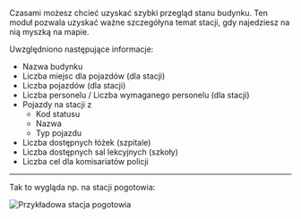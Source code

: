 Czasami możesz chcieć uzyskać szybki przegląd stanu budynku.
Ten moduł pozwala uzyskać ważne szczegółyna temat stacji, gdy najedziesz na nią myszką na mapie.

Uwzględniono następujące informacje:
* Nazwa budynku
* Liczba miejsc dla pojazdów (dla stacji)
* Liczba pojazdów (dla stacji)
* Liczba personelu / Liczba wymaganego personelu (dla stacji)
* Pojazdy na stacji z
	* Kod statusu
	* Nazwa
	* Typ pojazdu
* Liczba dostępnych łóżek (szpitale)
* Liczba dostępnych sal lekcyjnych (szkoły)
* Liczba cel dla komisariatów policji


***

Tak to wygląda np. na stacji pogotowia:

![Przykładowa stacja pogotowia](./exampleen_GB.png)
